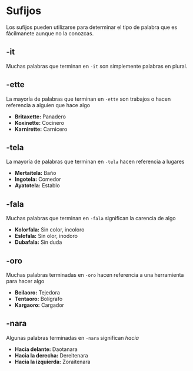 # Sufijos
Los sufijos pueden utilizarse para determinar el tipo de palabra que es fácilmanete aunque no la conozcas.

## -it
Muchas palabras que terminan en `-it` son simplemente palabras en plural.

## -ette
La mayoría de palabras que terminan en `-ette` son trabajos o hacen referencia a alguien que hace algo

- **Britaxette:** Panadero
- **Koxinette:** Cocinero
- **Karnirette:** Carnicero

## -tela
La mayoría de palabras que terminan en `-tela` hacen referencia a lugares

- **Mertaitela:** Baño
- **Ingotela:** Comedor
- **Ayatotela:** Establo

## -fala
Muchas palabras que terminan en `-fala` significan la carencia de algo

- **Kolorfala:** Sin color, incoloro
- **Eslofala:** Sin olor, inodoro
- **Dubafala:** Sin duda

## -oro
Muchas palabras terminadas en `-oro` hacen referencia a una herramienta para hacer algo

- **Beilaoro:** Tejedora
- **Tentaoro:** Bolígrafo
- **Kargaoro:** Cargador

## -nara
Algunas palabras terminadas en `-nara` significan *hacia*

- **Hacia delante:** Daotanara
- **Hacia la derecha:** Dereitenara
- **Hacia la izquierda:** Zoraitenara
